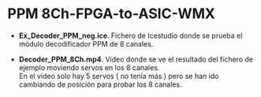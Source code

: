 # PPM 8Ch-FPGA-to-ASIC-WMX  

* **Ex_Decoder_PPM_neg.ice**. Fichero de Icestudio donde se prueba el módulo decodificador PPM de 8 canales.  

* **Decoder_PPM_8Ch.mp4**. Vídeo donde se ve el resultado del fichero de ejemplo moviendo servos en los 8 canales.  
  En el vídeo solo hay 5 servos ( no tenía más ) pero se han ido cambiando de posición para probar los 8 canales.  
  

